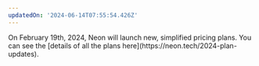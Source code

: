 ```yaml
---
updatedOn: '2024-06-14T07:55:54.426Z'
---
```


<Admonition type="note" title="New pricing plans">
On February 19th, 2024, Neon will launch new, simplified pricing plans. You can see the [details of all the plans here](https://neon.tech/2024-plan-updates).
</Admonition>
